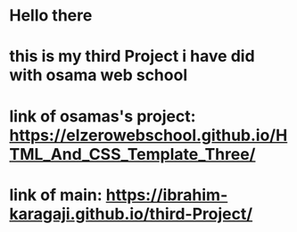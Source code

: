 # Hello there
# this is my third Project i have did with osama web school
# link of osamas's project: https://elzerowebschool.github.io/HTML_And_CSS_Template_Three/
# link of main: https://ibrahim-karagaji.github.io/third-Project/